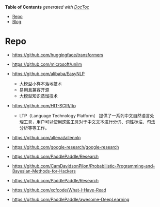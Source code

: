 <!-- START doctoc generated TOC please keep comment here to allow auto update -->
<!-- DON'T EDIT THIS SECTION, INSTEAD RE-RUN doctoc TO UPDATE -->
**Table of Contents**  *generated with [DocToc](https://github.com/thlorenz/doctoc)*

- [Repo](#repo)
- [Blog](#blog)

<!-- END doctoc generated TOC please keep comment here to allow auto update -->



# Repo
- https://github.com/huggingface/transformers
- https://github.com/microsoft/unilm

- https://github.com/alibaba/EasyNLP
  - 大模型小样本落地技术
  - 易用且兼容开源
  - 大模型知识蒸馏技术
  
- https://github.com/HIT-SCIR/ltp
  - LTP（Language Technology Platform） 提供了一系列中文自然语言处理工具，用户可以使用这些工具对于中文文本进行分词、词性标注、句法分析等等工作。

- https://github.com/allenai/allennlp
  
- https://github.com/google-research/google-research
  
- https://github.com/PaddlePaddle/Research
  
- https://github.com/CamDavidsonPilon/Probabilistic-Programming-and-Bayesian-Methods-for-Hackers
  
- https://github.com/PaddlePaddle/Research
  
- https://github.com/xcfcode/What-I-Have-Read
  
- https://github.com/PaddlePaddle/awesome-DeepLearning





